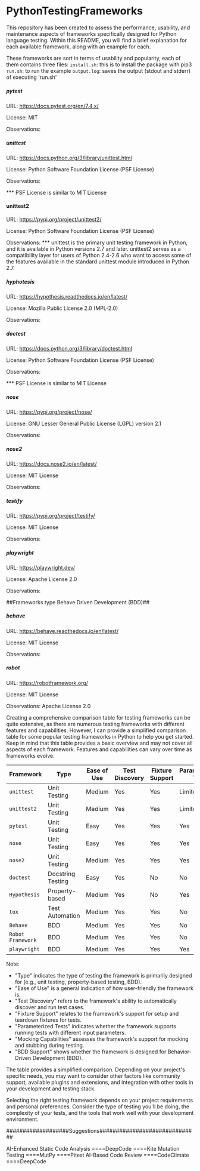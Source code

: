 # PythonTestingFrameworks
This repository has been created to assess the performance, usability, and maintenance aspects of frameworks specifically designed for Python language testing.
Within this README, you will find a brief explanation for each available framework, along with an example for each.

These frameworks are sort in terms of usability and popularity, each of them contains three files:
`install.sh`: this is to install the package with pip3
`run.sh`: to run the example
`output.log`: saves the output (stdout and stderr) of executing 'run.sh'

##### pytest #####
URL: https://docs.pytest.org/en/7.4.x/

License: MIT

Observations:

##### unittest #####
URL: https://docs.python.org/3/library/unittest.html

License: Python Software Foundation License (PSF License)

Observations:

*** PSF License is similar to MIT License

#### unittest2 ####
URL: https://pypi.org/project/unittest2/

License: Python Software Foundation License (PSF License)


Observations:
*** unittest is the primary unit testing framework in Python, and it is available in Python versions 2.7 and later. unittest2 serves as a compatibility layer for users of Python 2.4-2.6 who want to access some of the features available in the standard unittest module introduced in Python 2.7.

##### hyphotesis #####
URL: https://hypothesis.readthedocs.io/en/latest/

License: Mozilla Public License 2.0 (MPL-2.0)

Observations:

##### doctest #####
URL: https://docs.python.org/3/library/doctest.html

License: Python Software Foundation License (PSF License)

Observations: 

*** PSF License is similar to MIT License

##### nose #####
URL: https://pypi.org/project/nose/

License: GNU Lesser General Public License (LGPL) version 2.1

Observations:

##### nose2 #####
URL: https://docs.nose2.io/en/latest/

License: MIT License

Observations:

##### testify #####
URL: https://pypi.org/project/testify/

License: MIT License

Observations:

##### playwright #####
URL: https://playwright.dev/

License: Apache License 2.0

Observations:


##Frameworks type Behave Driven Development (BDD)##

##### behave #####
URL: https://behave.readthedocs.io/en/latest/

License: MIT License

Observations:

##### robot #####
URL: https://robotframework.org/

License: MIT License

Observations: Apache License 2.0


Creating a comprehensive comparison table for testing frameworks can be quite extensive, as there are numerous testing frameworks with different features and capabilities. However, I can provide a simplified comparison table for some popular testing frameworks in Python to help you get started. Keep in mind that this table provides a basic overview and may not cover all aspects of each framework. Features and capabilities can vary over time as frameworks evolve.

| Framework           | Type              | Ease of Use      | Test Discovery | Fixture Support | Parameterized Tests | Mocking Capabilities |
|---------------------|-------------------|------------------|-----------------|-----------------|----------------------|-----------------------|
| `unittest`          | Unit Testing      | Medium           | Yes             | Yes             | Limited              | Limited               | 
| `unittest2`         | Unit Testing      | Medium           | Yes             | Yes             | Limited              | Limited               | 
| `pytest`            | Unit Testing      | Easy             | Yes             | Yes             | Yes                  | Yes                   |
| `nose`              | Unit Testing      | Easy             | Yes             | Yes             | Yes                  | Limited               |
| `nose2`             | Unit Testing      | Medium           | Yes             | Yes             | Yes                  | Limited               |
| `doctest`           | Docstring Testing | Easy             | Yes             | No              | No                   | Limited               |
| `Hypothesis`        | Property-based    | Medium           | Yes             | No              | Yes                  | No                    |
| `tox`               | Test Automation   | Medium           | Yes             | Yes             | No                   | No                    |
| `Behave`            | BDD               | Medium           | Yes             | Yes             | No                   | No                    |
| `Robot Framework`   | BDD               | Medium           | Yes             | Yes             | No                   | No                    |
| `playwright`        | BDD               | Medium           | Yes             | Yes             | Yes                  | Yes                   |


Note:
- "Type" indicates the type of testing the framework is primarily designed for (e.g., unit testing, property-based testing, BDD).
- "Ease of Use" is a general indication of how user-friendly the framework is.
- "Test Discovery" refers to the framework's ability to automatically discover and run test cases.
- "Fixture Support" relates to the framework's support for setup and teardown fixtures for tests.
- "Parameterized Tests" indicates whether the framework supports running tests with different input parameters.
- "Mocking Capabilities" assesses the framework's support for mocking and stubbing during testing.
- "BDD Support" shows whether the framework is designed for Behavior-Driven Development (BDD).

The table provides a simplified comparison. Depending on your project's specific needs, you may want to consider other factors like community support, available plugins and extensions, and integration with other tools in your development and testing stack.

Selecting the right testing framework depends on your project requirements and personal preferences. Consider the type of testing you'll be doing, the complexity of your tests, and the tools that work well with your development environment.







###################Suggestions##############################

AI-Enhanced Static Code Analysis
====DeepCode
====Kite
Mutation Testing 
====MutPy
====Pitest
AI-Based Code Review
====CodeClimate
====DeepCode


